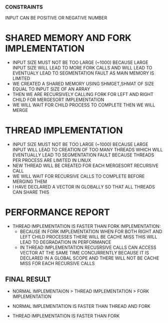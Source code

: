 ### CONSTRAINTS
INPUT CAN BE POSITIVE OR NEGATIVE NUMBER

# SHARED MEMORY AND FORK IMPLEMENTATION
- INPUT SIZE MUST NOT BE TOO LARGE (~1000) BECAUSE LARGE INPUT SIZE WILL LEAD TO MORE FORK CALLS AND WILL LEAD TO EVENTUALY LEAD TO SEGMENTATION FAULT AS MAIN MEMORY IS LIMITED
- WE CREATED A SHARED MEMORY USING SHMGET,SHMAT OF SIZE EQUAL TO INPUT SIZE OF AN ARRAY
- THEN WE ARE RECURSIVELY CALLING FORK FOR LEFT AND RIGHT CHILD FOR MERGESORT IMPLEMENTATION
- WE WILL WAIT FOR CHILD PROCESS TO COMPLETE THEN WE WILL MERGE 



# THREAD IMPLEMENTATION
- INPUT SIZE MUST NOT BE TOO LARGE (~1000) BECAUSE LARGE INPUT WILL LEAD TO CREATION OF TOO MANY THREADS WHICH WILL EVENTUALLY LEAD TO SEGMENTATION FAULT BECAUSE THREADS PER PROCESS ARE LIMITED IN LINUX
- NEW THREAD WILL BE CREATED FOR EACH MERGESORT RECURSIVE CALL 
- WE WILL WAIT FOR RECURSIVE CALLS TO COMPLETE BEFORE MERGING THEM
- I HAVE DECLARED A VECTOR IN GLOBALLY SO THAT ALL THREADS CAN SHARE THIS


# PERFORMANCE REPORT
- THREAD IMPLEMENTATION IS FASTER THAN FORK IMPLEMENTATION:
    - BECAUSE IN FORK IMPLEMENTATION WHEN FOR BOTH RIGHT AND LEFT CHILD PROCESSES THERE WILL BE CACHE MISS 
     THIS WILL LEAD TO DEGRADATION IN PERFORMANCE 
    - IN THREAD IMPLEMENTATION RECUSRSIVE CALLS CAN ACCESS VECTOR AT THE SAME TIME CONCURRENTLY BECAUSE IT IS DECLARED IN A GLOBAL SCOPE AND THERE WILL NOT BE CACHE MISS      FOR EACH RECURSIVE CALLS

## FINAL RESULT
- NORMAL IMPLEMENTAION > THREAD IMPLEMENTATION > FORK IMPLEMENTATION

- NORMAL IMPLEMENTATION IS FASTER THAN THREAD AND FORK 
- THREAD IMPLEMENTATION IS FASTER THAN FORK
